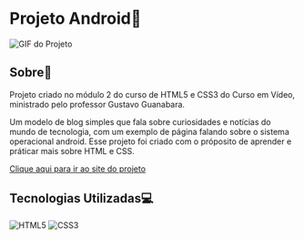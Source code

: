 # Projeto Android🤖

![GIF do Projeto](https://github.com/ramonfarias1/projeto-android/blob/main/images/interface.gif)

## Sobre📄

Projeto criado no módulo 2 do curso de HTML5 e CSS3 do Curso em Vídeo, ministrado pelo professor Gustavo Guanabara.

Um modelo de blog simples que fala sobre curiosidades e notícias do mundo de tecnologia, com um exemplo de página falando sobre o sistema operacional android. Esse projeto foi criado com o próposito de aprender e práticar mais sobre HTML e CSS.

[Clique aqui para ir ao site do projeto](https://ramonfarias1.github.io/projeto-android/)

## Tecnologias Utilizadas💻

![HTML5](https://img.shields.io/badge/HTML5-E34F26.svg?style=for-the-badge&logo=HTML5&logoColor=white)
![CSS3](https://img.shields.io/badge/CSS3-1572B6.svg?style=for-the-badge&logo=CSS3&logoColor=white)
